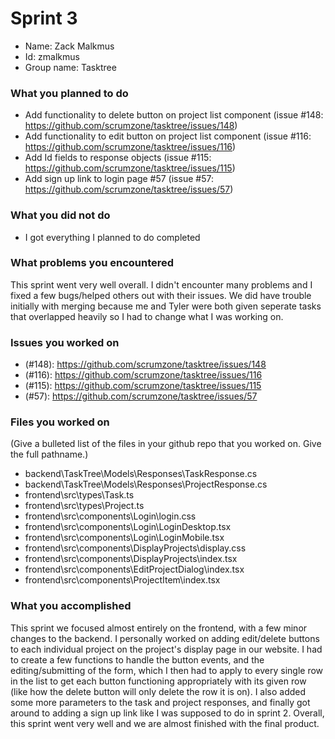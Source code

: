 
# Sprint 3
* Name: Zack Malkmus
* Id: zmalkmus
* Group name: Tasktree

### What you planned to do
* Add functionality to delete button on project list component (issue #148: https://github.com/scrumzone/tasktree/issues/148)
* Add functionality to edit button on project list component (issue #116: https://github.com/scrumzone/tasktree/issues/116)
* Add Id fields to response objects (issue #115: https://github.com/scrumzone/tasktree/issues/115)
* Add sign up link to login page #57 (issue #57: https://github.com/scrumzone/tasktree/issues/57)

### What you did not do
* I got everything I planned to do completed

### What problems you encountered
This sprint went very well overall. I didn't encounter many problems and I fixed a few bugs/helped others out
with their issues. We did have trouble initially with merging because me and Tyler were both given seperate tasks that
overlapped heavily so I had to change what I was working on.

### Issues you worked on
* (#148): https://github.com/scrumzone/tasktree/issues/148
* (#116): https://github.com/scrumzone/tasktree/issues/116
* (#115): https://github.com/scrumzone/tasktree/issues/115
* (#57): https://github.com/scrumzone/tasktree/issues/57

### Files you worked on
(Give a bulleted list of the files in your github repo that you worked on. Give the full pathname.)
* backend\TaskTree\Models\Responses\TaskResponse.cs
* backend\TaskTree\Models\Responses\ProjectResponse.cs
* frontend\src\types\Task.ts
* frontend\src\types\Project.ts
* frontend\src\components\Login\login.css
* frontend\src\components\Login\LoginDesktop.tsx
* frontend\src\components\Login\LoginMobile.tsx
* frontend\src\components\DisplayProjects\display.css
* frontend\src\components\DisplayProjects\index.tsx
* frontend\src\components\EditProjectDialog\index.tsx
* frontend\src\components\ProjectItem\index.tsx

### What you accomplished
This sprint we focused almost entirely on the frontend, with a few minor changes to the backend. I personally worked on adding edit/delete buttons to each individual project on the project's display page in our website. I had to create a few functions to handle the button events, and the editing/submitting of the form, which I then had to apply to every single row in the list to get each button functioning appropriately with its given row (like how the delete button will only delete the row it is on). I also added some more parameters to the task and project responses, and finally got around to adding a sign up link like I was supposed to do in sprint 2. Overall, this sprint went very well and we are almost finished with the final product.
